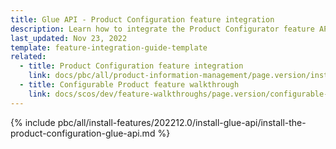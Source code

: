 ```yaml
---
title: Glue API - Product Configuration feature integration
description: Learn how to integrate the Product Configurator feature API into a Spryker project.
last_updated: Nov 23, 2022
template: feature-integration-guide-template
related:
  - title: Product Configuration feature integration
    link: docs/pbc/all/product-information-management/page.version/install-and-upgrade/install-features/install-the-product-feature.html
  - title: Configurable Product feature walkthrough
    link: docs/scos/dev/feature-walkthroughs/page.version/configurable-product-feature-walkthrough/configurable-product-feature-walkthrough.html
---
```


{% include pbc/all/install-features/202212.0/install-glue-api/install-the-product-configuration-glue-api.md %} <!-- To edit, see /_includes/pbc/all/install-features/202212.0/install-glue-api/install-the-product-configuration-glue-api.md -->
